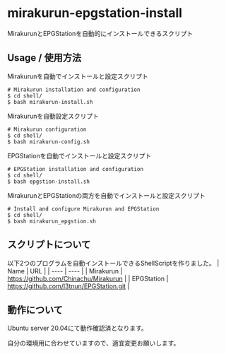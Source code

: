 # mirakurun-epgstation-install
MirakurunとEPGStationを自動的にインストールできるスクリプト

## Usage / 使用方法
Mirakurunを自動でインストールと設定スクリプト
```(bash)
# Mirakurun installation and configuration
$ cd shell/
$ bash mirakurun-install.sh
```
Mirakurunを自動設定スクリプト
```(bash)
# Mirakurun configuration
$ cd shell/
$ bash mirakurun-config.sh
```
EPGStationを自動でインストールと設定スクリプト
```(bash)
# EPGStation installation and configuration
$ cd shell/
$ bash epgstion-install.sh
```
MirakurunとEPGStationの両方を自動でインストールと設定スクリプト
```(bash)
# Install and configure Mirakurun and EPGStation
$ cd shell/
$ bash mirakurun_epgstion.sh
```

## スクリプトについて
以下2つのプログラムを自動インストールできるShellScriptを作りました。
| Name | URL |
| ---- | ---- |
| Mirakurun | https://github.com/Chinachu/Mirakurun |
| EPGStation | https://github.com/l3tnun/EPGStation.git |

## 動作について
Ubuntu server 20.04にて動作確認済となります。

自分の環境用に合わせていますので、適宜変更お願いします。